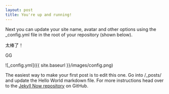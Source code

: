 ```yaml
---
layout: post
title: You're up and running!
---
```


Next you can update your site name, avatar and other options using the _config.yml file in the root of your repository (shown below).

太棒了！

GG

![_config.yml]({{ site.baseurl }}/images/config.png)

The easiest way to make your first post is to edit this one. Go into /_posts/ and update the Hello World markdown file. For more instructions head over to the [Jekyll Now repository](https://github.com/barryclark/jekyll-now) on GitHub.